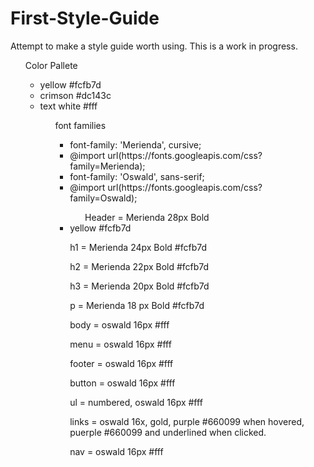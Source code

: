 # First-Style-Guide
<p>Attempt to make a style guide worth using. This is a work in progress.</P>
<p><ul>Color Pallete<ul>
<li>yellow #fcfb7d</li> 
<li>crimson #dc143c</li>
<li>text white #fff</li></P>
<p><ul>font families<ul>
<li>font-family: 'Merienda', cursive;</li>
<li>@import url(https://fonts.googleapis.com/css?family=Merienda);</li>
<li>font-family: 'Oswald', sans-serif;</li>
<li>@import url(https://fonts.googleapis.com/css?family=Oswald);</li></P>
<p><ul>Header = Merienda 28px Bold</ul>
<li>yellow #fcfb7d</li></p>
<p>h1 = Merienda 24px Bold #fcfb7d</p>
<p>h2 = Merienda 22px Bold #fcfb7d</p>
<p>h3 = Merienda 20px Bold #fcfb7d</p>
<p>p = Merienda 18 px Bold #fcfb7d</p>
<p>body = oswald 16px #fff</p>
<p>menu = oswald 16px #fff</p>
<p>footer = oswald 16px #fff</p>
<p>button = oswald 16px #fff</p>
<p>ul = numbered, oswald 16px #fff</p>
<p>links = oswald 16x, gold, purple #660099 when hovered, puerple #660099 and underlined when clicked.</p>
<p>nav = oswald 16px #fff</p>
